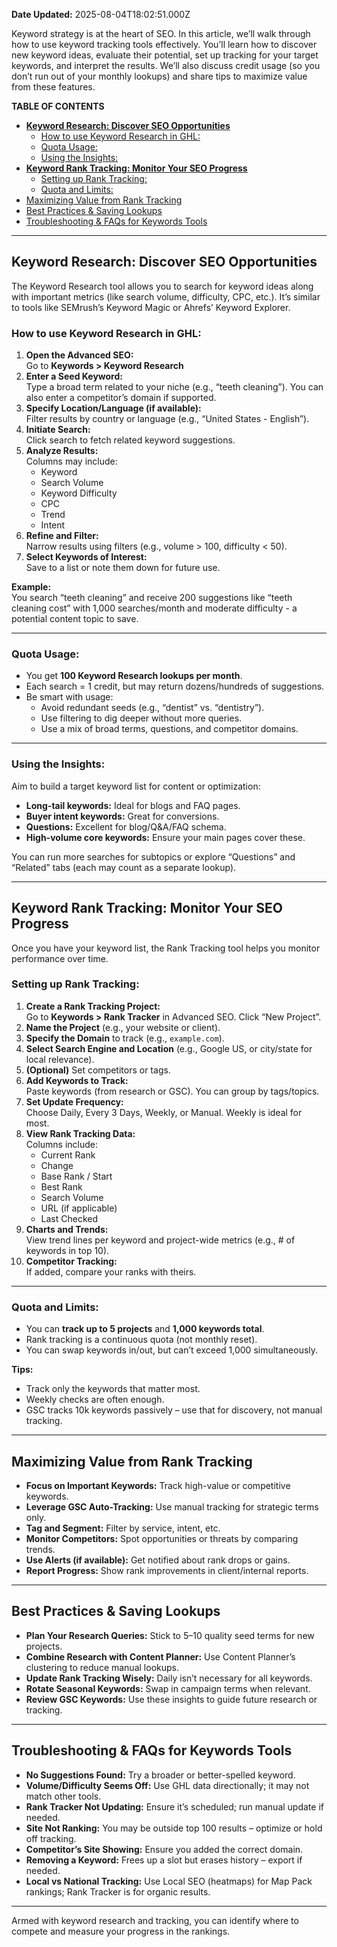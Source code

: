 **Date Updated:** 2025-08-04T18:02:51.000Z

Keyword strategy is at the heart of SEO. In this article, we’ll walk through how to use keyword tracking tools effectively. You’ll learn how to discover new keyword ideas, evaluate their potential, set up tracking for your target keywords, and interpret the results. We’ll also discuss credit usage (so you don’t run out of your monthly lookups) and share tips to maximize value from these features.

  
**TABLE OF CONTENTS**

* [**Keyword Research: Discover SEO Opportunities**](#Keyword-Research%3A-Discover-SEO-Opportunities)  
   * [How to use Keyword Research in GHL:](#How-to-use-Keyword-Research-in-GHL%3A)  
   * [Quota Usage:](#Quota-Usage%3A)  
   * [Using the Insights:](#Using-the-Insights%3A)
* [**Keyword Rank Tracking: Monitor Your SEO Progress**](#Keyword-Rank-Tracking%3A-Monitor-Your-SEO-Progress)  
   * [Setting up Rank Tracking:](#Setting-up-Rank-Tracking%3A)  
   * [Quota and Limits:](#Quota-and-Limits%3A)
* [Maximizing Value from Rank Tracking](#Maximizing-Value-from-Rank-Tracking)
* [Best Practices & Saving Lookups](#Best-Practices-&-Saving-Lookups)
* [Troubleshooting & FAQs for Keywords Tools](#Troubleshooting-&-FAQs-for-Keywords-Tools)

---

## **Keyword Research: Discover SEO Opportunities**

The Keyword Research tool allows you to search for keyword ideas along with important metrics (like search volume, difficulty, CPC, etc.). It’s similar to tools like SEMrush’s Keyword Magic or Ahrefs’ Keyword Explorer.

### **How to use Keyword Research in GHL:**

1. **Open the Advanced SEO:**  
Go to **Keywords > Keyword Research**
2. **Enter a Seed Keyword:**  
Type a broad term related to your niche (e.g., “teeth cleaning”). You can also enter a competitor’s domain if supported.
3. **Specify Location/Language (if available):**  
Filter results by country or language (e.g., “United States - English”).
4. **Initiate Search:**  
Click search to fetch related keyword suggestions.
5. **Analyze Results:**  
Columns may include:  
   * Keyword  
   * Search Volume  
   * Keyword Difficulty  
   * CPC  
   * Trend  
   * Intent
6. **Refine and Filter:**  
Narrow results using filters (e.g., volume > 100, difficulty < 50).
7. **Select Keywords of Interest:**  
Save to a list or note them down for future use.

**Example:**  
You search “teeth cleaning” and receive 200 suggestions like “teeth cleaning cost” with 1,000 searches/month and moderate difficulty - a potential content topic to save.

---

### **Quota Usage:**

* You get **100 Keyword Research lookups per month**.
* Each search = 1 credit, but may return dozens/hundreds of suggestions.
* Be smart with usage:  
   * Avoid redundant seeds (e.g., “dentist” vs. “dentistry”).  
   * Use filtering to dig deeper without more queries.  
   * Use a mix of broad terms, questions, and competitor domains.

---

### **Using the Insights:**

Aim to build a target keyword list for content or optimization:

* **Long-tail keywords:** Ideal for blogs and FAQ pages.
* **Buyer intent keywords:** Great for conversions.
* **Questions:** Excellent for blog/Q&A/FAQ schema.
* **High-volume core keywords:** Ensure your main pages cover these.

You can run more searches for subtopics or explore “Questions” and “Related” tabs (each may count as a separate lookup).

---

## **Keyword Rank Tracking: Monitor Your SEO Progress**

Once you have your keyword list, the Rank Tracking tool helps you monitor performance over time.

### **Setting up Rank Tracking:**

1. **Create a Rank Tracking Project:**  
Go to **Keywords > Rank Tracker** in Advanced SEO. Click “New Project”.
2. **Name the Project** (e.g., your website or client).
3. **Specify the Domain** to track (e.g., `example.com`).
4. **Select Search Engine and Location** (e.g., Google US, or city/state for local relevance).
5. **(Optional)** Set competitors or tags.
6. **Add Keywords to Track:**  
Paste keywords (from research or GSC). You can group by tags/topics.
7. **Set Update Frequency:**  
Choose Daily, Every 3 Days, Weekly, or Manual. Weekly is ideal for most.
8. **View Rank Tracking Data:**  
Columns include:  
   * Current Rank  
   * Change  
   * Base Rank / Start  
   * Best Rank  
   * Search Volume  
   * URL (if applicable)  
   * Last Checked
9. **Charts and Trends:**  
View trend lines per keyword and project-wide metrics (e.g., # of keywords in top 10).
10. **Competitor Tracking:**  
If added, compare your ranks with theirs.

---

### **Quota and Limits:**

* You can **track up to 5 projects** and **1,000 keywords total**.
* Rank tracking is a continuous quota (not monthly reset).
* You can swap keywords in/out, but can’t exceed 1,000 simultaneously.

**Tips:**

* Track only the keywords that matter most.
* Weekly checks are often enough.
* GSC tracks 10k keywords passively – use that for discovery, not manual tracking.

---

## **Maximizing Value from Rank Tracking**

* **Focus on Important Keywords:** Track high-value or competitive keywords.
* **Leverage GSC Auto-Tracking:** Use manual tracking for strategic terms only.
* **Tag and Segment:** Filter by service, intent, etc.
* **Monitor Competitors:** Spot opportunities or threats by comparing trends.
* **Use Alerts (if available):** Get notified about rank drops or gains.
* **Report Progress:** Show rank improvements in client/internal reports.

---

## **Best Practices & Saving Lookups**

* **Plan Your Research Queries:** Stick to 5–10 quality seed terms for new projects.
* **Combine Research with Content Planner:** Use Content Planner’s clustering to reduce manual lookups.
* **Update Rank Tracking Wisely:** Daily isn’t necessary for all keywords.
* **Rotate Seasonal Keywords:** Swap in campaign terms when relevant.
* **Review GSC Keywords:** Use these insights to guide future research or tracking.

---

## **Troubleshooting & FAQs for Keywords Tools**

* **No Suggestions Found:** Try a broader or better-spelled keyword.
* **Volume/Difficulty Seems Off:** Use GHL data directionally; it may not match other tools.
* **Rank Tracker Not Updating:** Ensure it’s scheduled; run manual update if needed.
* **Site Not Ranking:** You may be outside top 100 results – optimize or hold off tracking.
* **Competitor’s Site Showing:** Ensure you added the correct domain.
* **Removing a Keyword:** Frees up a slot but erases history – export if needed.
* **Local vs National Tracking:** Use Local SEO (heatmaps) for Map Pack rankings; Rank Tracker is for organic results.

---

Armed with keyword research and tracking, you can identify where to compete and measure your progress in the rankings.